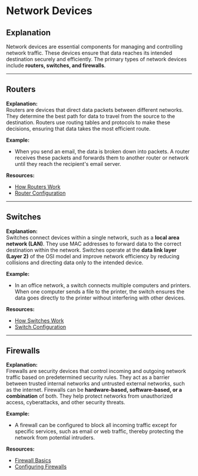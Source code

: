 # Network Devices

## Explanation

Network devices are essential components for managing and controlling network traffic. These devices ensure that data reaches its intended destination securely and efficiently. The primary types of network devices include **routers, switches, and firewalls**.

---

## Routers

**Explanation:**  
Routers are devices that direct data packets between different networks. They determine the best path for data to travel from the source to the destination. Routers use routing tables and protocols to make these decisions, ensuring that data takes the most efficient route.

**Example:**  
- When you send an email, the data is broken down into packets. A router receives these packets and forwards them to another router or network until they reach the recipient's email server.

**Resources:**  
- [How Routers Work](https://computer.howstuffworks.com/router.htm)  
- [Router Configuration](https://lazyadmin.nl/home-network/router-setup/)

---

## Switches

**Explanation:**  
Switches connect devices within a single network, such as a **local area network (LAN)**. They use MAC addresses to forward data to the correct destination within the network. Switches operate at the **data link layer (Layer 2)** of the OSI model and improve network efficiency by reducing collisions and directing data only to the intended device.

**Example:**  
- In an office network, a switch connects multiple computers and printers. When one computer sends a file to the printer, the switch ensures the data goes directly to the printer without interfering with other devices.

**Resources:**  
- [How Switches Work](https://www.bing.com/videos/riverview/relatedvideo?q=how+switches+work+ddos+&mid=DDE7770B5DEC9AF60EAADDE7770B5DEC9AF60EAA&FORM=VIRE)  
- [Switch Configuration](https://cliconfig.readthedocs.io/en/latest/)

---

## Firewalls

**Explanation:**  
Firewalls are security devices that control incoming and outgoing network traffic based on predetermined security rules. They act as a barrier between trusted internal networks and untrusted external networks, such as the internet. Firewalls can be **hardware-based, software-based, or a combination** of both. They help protect networks from unauthorized access, cyberattacks, and other security threats.

**Example:**  
- A firewall can be configured to block all incoming traffic except for specific services, such as email or web traffic, thereby protecting the network from potential intruders.

**Resources:**  
- [Firewall Basics](https://www.cisco.com/c/en/us/products/security/firewalls/what-is-a-firewall.html)  
- [Configuring Firewalls](https://www.cloudflare.com/learning/ddos/what-is-a-firewall/)
